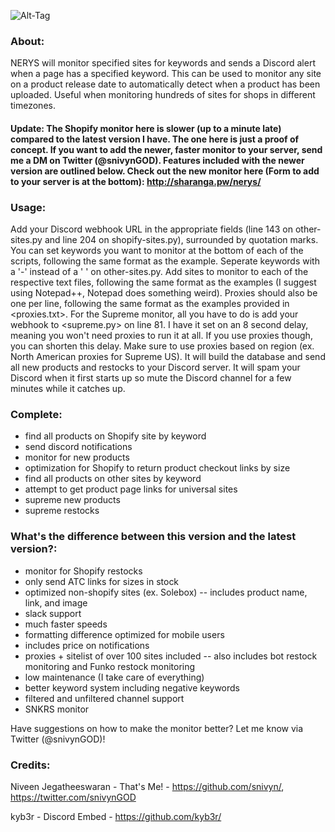 ![Alt-Tag](https://i.imgur.com/V5ERvU4.png)
### About:
NERYS will monitor specified sites for keywords and sends a Discord alert when a page has a specified keyword. This can be used to monitor any site on a product release date to automatically detect when a product has been uploaded. Useful when monitoring hundreds of sites for shops in different timezones.

#### Update: The Shopify monitor here is slower (up to a minute late) compared to the latest version I have. The one here is just a proof of concept. If you want to add the newer, faster monitor to your server, send me a DM on Twitter (@snivynGOD). Features included with the newer version are outlined below. Check out the new monitor here (Form to add to your server is at the bottom): http://sharanga.pw/nerys/

### Usage:
Add your Discord webhook URL in the appropriate fields (line 143 on other-sites.py and line 204 on shopify-sites.py), surrounded by quotation marks. You can set keywords you want to monitor at the bottom of each of the scripts, following the same format as the example. Seperate keywords with a '-' instead of a ' ' on other-sites.py. Add sites to monitor to each of the respective text files, following the same format as the examples (I suggest using Notepad++, Notepad does something weird). Proxies should also be one per line, following the same format as the examples provided in <proxies.txt>. For the Supreme monitor, all you have to do is add your webhook to <supreme.py> on line 81. I have it set on an 8 second delay, meaning you won't need proxies to run it at all. If you use proxies though, you can shorten this delay. Make sure to use proxies based on region (ex. North American proxies for Supreme US). It will build the database and send all new products and restocks to your Discord server. It will spam your Discord when it first starts up so mute the Discord channel for a few minutes while it catches up.

### Complete:
- find all products on Shopify site by keyword
- send discord notifications
- monitor for new products
- optimization for Shopify to return product checkout links by size
- find all products on other sites by keyword
- attempt to get product page links for universal sites
- supreme new products
- supreme restocks

### What's the difference between this version and the latest version?:
- monitor for Shopify restocks
- only send ATC links for sizes in stock
- optimized non-shopify sites (ex. Solebox)
-- includes product name, link, and image
- slack support
- much faster speeds
- formatting difference optimized for mobile users
- includes price on notifications
- proxies + sitelist of over 100 sites included
-- also includes bot restock monitoring and Funko restock monitoring
- low maintenance (I take care of everything)
- better keyword system including negative keywords
- filtered and unfiltered channel support
- SNKRS monitor

Have suggestions on how to make the monitor better? Let me know via Twitter (@snivynGOD)!

### Credits:
Niveen Jegatheeswaran - That's Me! - https://github.com/snivyn/, https://twitter.com/snivynGOD

kyb3r - Discord Embed - https://github.com/kyb3r/
